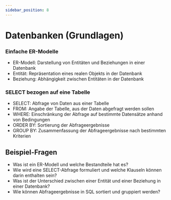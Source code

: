 ```yaml
---
sidebar_position: 8
---
```


# Datenbanken (Grundlagen)

<!-- Grundlagen von Datenbanken kennen und
anwenden können

-   Einfache ER-Modelle
-   SELECT bezogen auf eine Tabelle -->

### Einfache ER-Modelle

-   ER-Modell: Darstellung von Entitäten und Beziehungen in einer Datenbank
-   Entität: Repräsentation eines realen Objekts in der Datenbank
-   Beziehung: Abhängigkeit zwischen Entitäten in der Datenbank

### SELECT bezogen auf eine Tabelle

-   SELECT: Abfrage von Daten aus einer Tabelle
-   FROM: Angabe der Tabelle, aus der Daten abgefragt werden sollen
-   WHERE: Einschränkung der Abfrage auf bestimmte Datensätze anhand von Bedingungen
-   ORDER BY: Sortierung der Abfrageergebnisse
-   GROUP BY: Zusammenfassung der Abfrageergebnisse nach bestimmten Kriterien

## Beispiel-Fragen

-   Was ist ein ER-Modell und welche Bestandteile hat es?
-   Wie wird eine SELECT-Abfrage formuliert und welche Klauseln können darin enthalten sein?
-   Was ist der Unterschied zwischen einer Entität und einer Beziehung in einer Datenbank?
-   Wie können Abfrageergebnisse in SQL sortiert und gruppiert werden?

